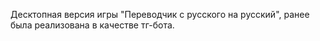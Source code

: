 Десктопная версия игры "Переводчик с русского на русский", ранее была реализована в качестве тг-бота.
